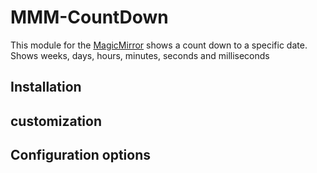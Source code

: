 # MMM-CountDown

This module for the [MagicMirror](https://github.com/MichMich/MagicMirror) shows a count down to a specific date.  Shows weeks, days, hours, minutes, seconds and milliseconds

## Installation
 

## customization

 
## Configuration options

